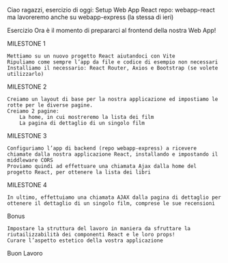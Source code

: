 Ciao ragazzi, esercizio di oggi: Setup Web App React
repo: webapp-react
ma lavoreremo anche su webapp-express (la stessa di ieri)

Esercizio
Ora è il momento di prepararci al frontend della nostra Web App!

MILESTONE 1

    Mettiamo su un nuovo progetto React aiutandoci con Vite
    Ripuliamo come sempre l’app da file e codice di esempio non necessari
    Installiamo il necessario: React Router, Axios e Bootstrap (se volete utilizzarlo)

MILESTONE 2

    Creiamo un layout di base per la nostra applicazione ed impostiamo le rotte per le diverse pagine.
    Creiamo 2 pagine:
        La home, in cui mostreremo la lista dei film
        La pagina di dettaglio di un singolo film

MILESTONE 3

    Configuriamo l’app di backend (repo webapp-express) a ricevere chiamate dalla nostra applicazione React, installando e impostando il middleware CORS
    Proviamo quindi ad effettuare una chiamata Ajax dalla home del progetto React, per ottenere la lista dei libri

MILESTONE 4

    In ultimo, effettuiamo una chiamata AJAX dalla pagina di dettaglio per ottenere il dettaglio di un singolo film, comprese le sue recensioni

Bonus

    Impostare la struttura del lavoro in maniera da sfruttare la riutailizzabilità dei componenti React e le loro props!
    Curare l’aspetto estetico della vostra applicazione

Buon Lavoro
